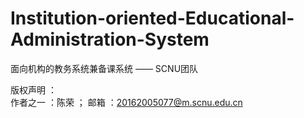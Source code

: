 # Institution-oriented-Educational-Administration-System
 面向机构的教务系统兼备课系统 —— SCNU团队
 
 版权声明 ： </br>
 作者之一 ：陈荣 ； 邮箱 ：20162005077@m.scnu.edu.cn

